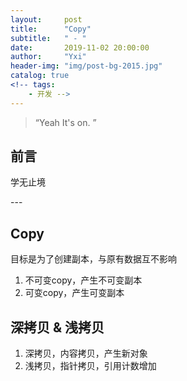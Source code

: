 ```yaml
---
layout:     post
title:      "Copy"
subtitle:   " - "
date:       2019-11-02 20:00:00
author:     "Yxi"
header-img: "img/post-bg-2015.jpg"
catalog: true
<!-- tags:
    - 开发 -->
---
```


> “Yeah It's on. ”


## 前言
学无止境

<p id = "build"></p>
---

## Copy
目标是为了创建副本，与原有数据互不影响

1. 不可变copy，产生不可变副本
2. 可变copy，产生可变副本

## 深拷贝 & 浅拷贝
1. 深拷贝，内容拷贝，产生新对象
2. 浅拷贝，指针拷贝，引用计数增加